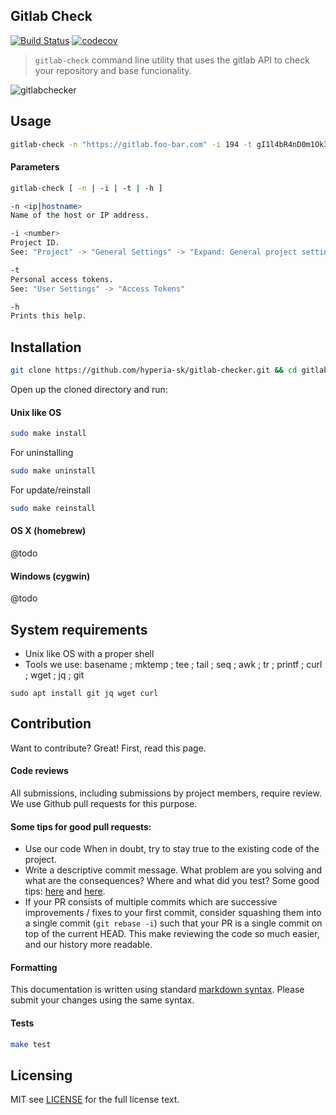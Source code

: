 ## Gitlab Check

[![Build Status](https://travis-ci.org/hyperia-sk/gitlab-checker.svg?branch=master)](https://travis-ci.org/hyperia-sk/gitlab-checker) [![codecov](https://codecov.io/gh/hyperia-sk/gitlab-checker/branch/master/graph/badge.svg)](https://codecov.io/gh/hyperia-sk/gitlab-checker)

> `gitlab-check` command line utility that uses the gitlab API to check your repository and base funcionality.

![gitlabchecker](https://user-images.githubusercontent.com/6382002/32325876-0913b9d2-bfd1-11e7-9841-bc5451311e18.png)

## Usage

```bash
gitlab-check -n "https://gitlab.foo-bar.com" -i 194 -t gI1l4bR4nD0m1Ok3nH3r3 
```

#### Parameters

```bash
gitlab-check [ -n | -i | -t | -h ]

-n <ip|hostname>
Name of the host or IP address.

-i <number>
Project ID.
See: "Project" -> "General Settings" -> "Expand: General project settings"

-t
Personal access tokens. 
See: "User Settings" -> "Access Tokens"

-h
Prints this help.
```

## Installation

```bash
git clone https://github.com/hyperia-sk/gitlab-checker.git && cd gitlab-checker
```

Open up the cloned directory and run:

#### Unix like OS

```bash
sudo make install
```

For uninstalling

```bash
sudo make uninstall
```

For update/reinstall

```bash
sudo make reinstall
```

#### OS X (homebrew)

@todo

#### Windows (cygwin)

@todo


## System requirements

* Unix like OS with a proper shell
* Tools we use: basename ; mktemp ; tee ; tail ; seq ; awk ; tr ; printf ; curl ; wget ; jq ; git

`sudo apt install git jq wget curl`

## Contribution 

Want to contribute? Great! First, read this page.

#### Code reviews

All submissions, including submissions by project members, require review. 
We use Github pull requests for this purpose.

#### Some tips for good pull requests:
* Use our code
  When in doubt, try to stay true to the existing code of the project.
* Write a descriptive commit message. What problem are you solving and what
  are the consequences? Where and what did you test? Some good tips:
  [here](http://robots.thoughtbot.com/5-useful-tips-for-a-better-commit-message)
  and [here](https://www.kernel.org/doc/Documentation/SubmittingPatches).
* If your PR consists of multiple commits which are successive improvements /
  fixes to your first commit, consider squashing them into a single commit
  (`git rebase -i`) such that your PR is a single commit on top of the current
  HEAD. This make reviewing the code so much easier, and our history more
  readable.

#### Formatting

This documentation is written using standard [markdown syntax](https://help.github.com/articles/markdown-basics/). Please submit your changes using the same syntax.

#### Tests

```bash
make test
```

## Licensing
MIT see [LICENSE][] for the full license text.

   [read this page]: https://github.com/hyperia-sk/gitlab-checker/blob/master/CONTRIBUTING.md
   [landing page]: https://github.com/hyperia-sk/gitlab-checker
   [LICENSE]: https://github.com/hyperia-sk/gitlab-checker/blob/master/LICENSE


